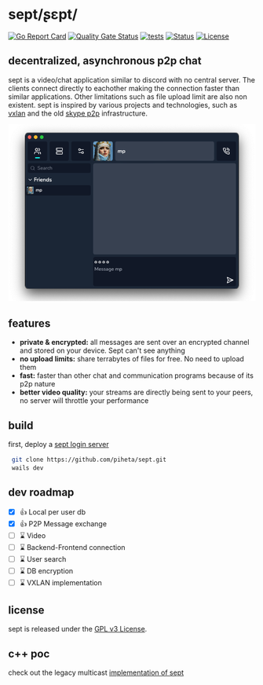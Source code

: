 # sept/ʂɛpt/
[![Go Report Card](https://goreportcard.com/badge/github.com/piheta/sept)](https://goreportcard.com/report/github.com/piheta/sept) [![Quality Gate Status](https://sonarcloud.io/api/project_badges/measure?project=piheta_sept&metric=alert_status)](https://sonarcloud.io/summary/new_code?id=piheta_sept) [![tests](https://img.shields.io/github/actions/workflow/status/piheta/sept/go.yml?logo=github&label=tests)](https://img.shields.io/github/actions/workflow/status/piheta/sept/go.yml?logo=github&label=tests) [![Status](https://badgen.net/badge/works/almost/red)](https://badgen.net/badge/works/almost/red) [![License](https://img.shields.io/badge/License-BSD_3--Clause-blue.svg)](https://opensource.org/licenses/BSD-3-Clause) 
## decentralized, asynchronous p2p chat

sept is a video/chat application similar to discord with no central server. The clients connect directly to eachother making the connection faster than similar applications. Other limitations such as file upload limit are also non existent. 
sept is inspired by various projects and technologies, such as [vxlan](https://www.rfc-editor.org/rfc/rfc7348) and the old [skype p2p](https://arxiv.org/pdf/cs/0412017) infrastructure.

![network system diagram](./docs/images/sept.png)

## features
- **private & encrypted:** all messages are sent over an encrypted channel and stored on your device. Sept can't see anything
- **no upload limits:** share terrabytes of files for free. No need to upload them
- **fast:** faster than other chat and communication programs because of its p2p nature
- **better video quality:** your streams are directly being sent to your peers, no server will throttle your performance

## build
first, deploy a [sept login server](https://github.com/piheta/sept-login-server)
 ```sh
  git clone https://github.com/piheta/sept.git
  wails dev
  ```

## dev roadmap
- [x] 👍 Local per user db
- [x] 👍 P2P Message exchange
- [ ] ⌛ Video
- [ ] ⌛ Backend-Frontend connection
- [ ] ⌛ User search
- [ ] ⌛ DB encryption
- [ ] ⌛ VXLAN implementation

## license
sept is released under the [GPL v3 License](LICENSE).

## c++ poc
check out the legacy multicast [implementation of sept](https://github.com/piheta/sept/tree/legacy)
